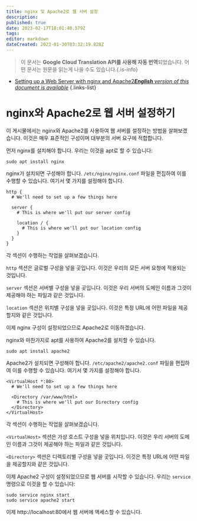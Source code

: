 ```yaml
---
title: nginx 및 Apache2로 웹 서버 설정
description: 
published: true
date: 2023-02-17T18:01:40.579Z
tags: 
editor: markdown
dateCreated: 2023-01-30T03:32:19.828Z
---
```


> 이 문서는 **Google Cloud Translation API를 사용해 자동 번역**되었습니다.
어떤 문서는 원문을 읽는게 나을 수도 있습니다.{.is-info}
- [Setting up a Web Server with nginx and Apache2***English** version of this document is available*](/en/Knowledge-base/Backend/setting-up-a-web-server-with-nginx-and-apache2)
{.links-list}


# nginx와 Apache2로 웹 서버 설정하기

이 게시물에서는 nginx와 Apache2를 사용하여 웹 서버를 설정하는 방법을 살펴보겠습니다. 이것은 매우 표준적인 구성이며 대부분의 서버 요구에 적합합니다.

먼저 nginx를 설치해야 합니다. 우리는 이것을 apt로 할 수 있습니다:

```
sudo apt install nginx
```

nginx가 설치되면 구성해야 합니다. `/etc/nginx/nginx.conf` 파일을 편집하여 이를 수행할 수 있습니다. 여기서 몇 가지를 설정해야 합니다.

```
http {
  # We'll need to set up a few things here

  server {
    # This is where we'll put our server config

    location / {
      # This is where we'll put our location config
    }
  }
}
```

각 섹션이 수행하는 작업을 살펴보겠습니다.

`http` 섹션은 글로벌 구성을 넣을 곳입니다. 이것은 우리의 모든 서버 요청에 적용되는 것입니다.

`server` 섹션은 서버별 구성을 넣을 곳입니다. 이것은 우리 서버의 도메인 이름과 그것이 제공해야 하는 파일과 같은 것입니다.

`location` 섹션은 위치별 구성을 넣을 곳입니다. 이것은 특정 URL에 어떤 파일을 제공할지와 같은 것입니다.

이제 nginx 구성이 설정되었으므로 Apache2로 이동하겠습니다.

nginx와 마찬가지로 apt를 사용하여 Apache2를 설치할 수 있습니다.

```
sudo apt install apache2
```

Apache2가 설치되면 구성해야 합니다. `/etc/apache2/apache2.conf` 파일을 편집하여 이를 수행할 수 있습니다. 여기서 몇 가지를 설정해야 합니다.

```
<VirtualHost *:80>
  # We'll need to set up a few things here

  <Directory /var/www/html>
    # This is where we'll put our Directory config
  </Directory>
</VirtualHost>
```

각 섹션이 수행하는 작업을 살펴보겠습니다.

`<VirtualHost>` 섹션은 가상 호스트 구성을 넣을 위치입니다. 이것은 우리 서버의 도메인 이름과 그것이 제공해야 하는 파일과 같은 것입니다.

`<Directory>` 섹션은 디렉토리별 구성을 넣을 곳입니다. 이것은 특정 URL에 어떤 파일을 제공할지와 같은 것입니다.

이제 Apache2 구성이 설정되었으므로 웹 서버를 시작할 수 있습니다. 우리는 `service` 명령으로 이것을 할 수 있습니다:

```
sudo service nginx start
sudo service apache2 start
```

이제 http://localhost:80에서 웹 서버에 액세스할 수 있습니다.